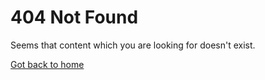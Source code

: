 <h1>404 Not Found</h1>
<p>Seems that content which you are looking for doesn't exist.</p>
<p><a href="https://kodipe.github.io/precious-gems">Got back to home</a></p>

